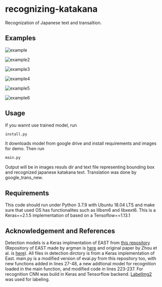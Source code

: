 # recognizing-katakana
Recognization of Japanese text and transaltion.

## Examples

![example](examples/example4.jpg)

![example2](examples/translated_example4.jpg)

![example3](examples/example2.jpg)

![example4](examples/translated_example2.jpg)

![example5](examples/example3.jpg)

![example6](examples/translated_example3.jpg)


## Usage
If you wannt use trained model, run 
``` python
install.py
``` 
It downloads model from google drive and install requirements and images for demo.
Then run
``` python
main.py
``` 
Output will be in images resuls dir and text file representing bounding box and recognized japanese katakana text. Translation was done by google_trans_new.


## Requirements
This code should run under Python 3.7.9 with Ubuntu 18.04 LTS and make sure that used OS has functionalites such as lilbsm6 and libxext6.
This is a Keras==2.1.5 implementation of based on a Tensoflow==1.13.1


##  Acknowledgement and References
Detection models is a Keras implmentation of EAST from [this repository](https://github.com/kurapan/EAST) (Repository of EAST made by argman is [here](https://github.com/argman/EAST) and original paper by Zhou et al. is [here](https://arxiv.org/abs/1704.03155)).
All files in detection dirctory is from a Keras implementation of East.
main.py is a modified version of evai.py from this repository too, with new functions added in lines 27-48, a new addtional model for recognition loaded in the main function, and modified code in lines 223-237.
For recognition CNN was build in Keras and Tensorflow backend. 
[LabelImg2](ttps://github.com/chinakook/labelImg2) was used for labeling.
